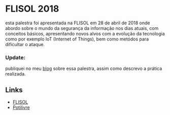 # FLISOL 2018

esta palestra foi apresentada na FLISOL em 28 de abril de 2018 onde abordo sobre o mundo da segurança da informação nos dias atuais, com conceitos básicos, apresentando novos alvos com a evolução da tecnologia como por exemplo IoT (Internet of Things), bem como metódos para dificultar o ataque.

### **Update:**

publiquei no meu [blog](https://z1ron.github.io/posts/2018/cybermundo-e-a-insecuranca/) sobre essa palestra, assim como descrevo a prática realizada.

## Links

- [FLISOL](https://flisol.info/FLISOL2018/Brasil/PauDosFerros)
- [Potilivre](https://www.potilivre.org/foto/476-flisol-pau-dos-ferros-2018)
